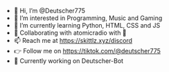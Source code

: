 - 👋 Hi, I’m @Deutscher775
- 👀 I’m interested in Programming, Music and Gaming
- 🌱 I’m currently learning Python, HTML, CSS and JS
- 💞️ Collaborating with atomicradio with 💙
- 📫 Reach me at https://skittlz.xyz/discord
- 👉 Follow me on https://tiktok.com/@deutscher775
- 🤖 Currently working on Deutscher-Bot
